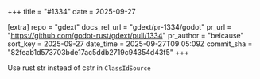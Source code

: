 +++
title = "#1334"
date = 2025-09-27

[extra]
repo = "gdext"
docs_rel_url = "gdext/pr-1334/godot"
pr_url = "https://github.com/godot-rust/gdext/pull/1334"
pr_author = "beicause"
sort_key = 2025-09-27
date_time = 2025-09-27T09:05:09Z
commit_sha = "82feab1d573703bde17ac5ddb2719c94354d43f5"
+++

Use rust str instead of cstr in `ClassIdSource`
